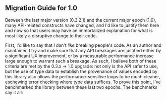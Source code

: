 Migration Guide for 1.0
----

Between the last major version (0.3.2.1) and the current major epoch (1.0), many API-related constructs have changed, and I'd like to justify them here and now so that users may have an immortalized explanation for what is most likely a disruptive change to their code.

First, I'd like to say that I don't *like* breaking people's code. As an author and maintainer, I try and make sure that any API breakages are justified either by a significant UX improvement, or by a measurable performance increase large enough to warrant such a breakage. As such, I believe both of these criteria are met by the 0.3.x -> 1.0 upgrade: not only is the API safer to use, but the use of type data to establish the provenance of values encoded by this library also allows the performance-sensitive loops to be much cleaner, eschewing error checking where type data suffices. To prove this point, I've benchmarked the library between these last two epochs. The benchmarks say it all:
